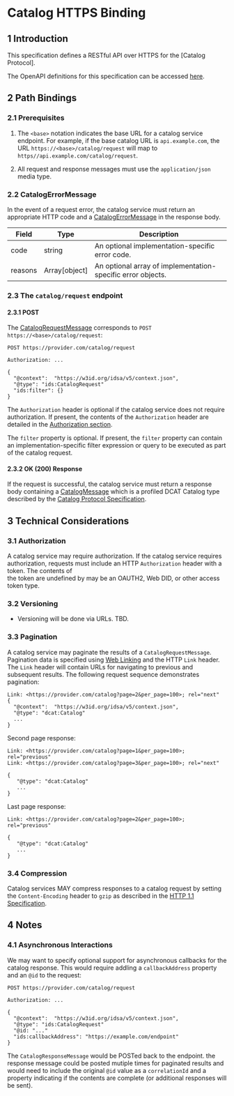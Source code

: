 # Catalog HTTPS Binding

## 1 Introduction

This specification defines a RESTful API over HTTPS for the [Catalog Protocol].

The OpenAPI definitions for this specification can be accessed [here](TBD).

## 2 Path Bindings

### 2.1 Prerequisites

1. The `<base>` notation indicates the base URL for a catalog service endpoint. For example, if the base catalog URL is `api.example.com`, the URL `https://<base>/catalog/request`
   will map to `https//api.example.com/catalog/request`.

2. All request and response messages must use the `application/json` media type.

### 2.2 CatalogErrorMessage

In the event of a request error, the catalog service must return an appropriate HTTP code and a [CatalogErrorMessage](./catalog.protocol.md#) in the response body.

| Field   | Type          | Description                                                 |
|---------|---------------|-------------------------------------------------------------|
| code    | string        | An optional implementation-specific error code.             |
| reasons | Array[object] | An optional array of implementation-specific error objects. |

### 2.3 The `catalog/request` endpoint

#### 2.3.1 POST

The [CatalogRequestMessage](catalog.protocol.md#21-catalogrequestmessage) corresponds to `POST https://<base>/catalog/request`:

```
POST https://provider.com/catalog/request

Authorization: ...

{
  "@context":  "https://w3id.org/idsa/v5/context.json",
  "@type": "ids:CatalogRequest"
  "ids:filter": {}
}
```

The `Authorization` header is optional if the catalog service does not require authorization. If present, the contents of the `Authorization` header are detailed in the
[Authorization section](#31-authorization).

The `filter` property is optional. If present, the `filter` property can contain an implementation-specific filter expression or query to be executed as part of the catalog
request.

#### 2.3.2 OK (200) Response

If the request is successful, the catalog service must return a response body containing a [CatalogMessage](./message/catalog.message.json) which is a profiled DCAT Catalog type
described by the [Catalog Protocol Specification](catalog.protocol.md).

## 3 Technical Considerations

### 3.1 Authorization

A catalog service may require authorization. If the catalog service requires authorization, requests must include an HTTP `Authorization` header with a token. The contents of  
the token are undefined by may be an OAUTH2, Web DID, or other access token type.

### 3.2 Versioning

- Versioning will be done via URLs. TBD.

### 3.3 Pagination

A catalog service may paginate the results of a `CatalogRequestMessage`. Pagination data is specified using [Web Linking](https://datatracker.ietf.org/doc/html/rfc5988)
and the HTTP `Link` header. The `Link` header will contain URLs for navigating to previous and subsequent results. The following request sequence demonstrates pagination:

```
Link: <https://provider.com/catalog?page=2&per_page=100>; rel="next"
{
  "@context":  "https://w3id.org/idsa/v5/context.json",
  "@type": "dcat:Catalog"
  ...
}

```

Second page response:

```
Link: <https://provider.com/catalog?page=1&per_page=100>; rel="previous"
Link: <https://provider.com/catalog?page=3&per_page=100>; rel="next"

{
   "@type": "dcat:Catalog"
   ...
}
```

Last page response:

```
Link: <https://provider.com/catalog?page=2&per_page=100>; rel="previous"

{
   "@type": "dcat:Catalog"
   ...
}
```

### 3.4 Compression

Catalog services MAY compress responses to a catalog request by setting the `Content-Encoding` header to `gzip` as described in
the [HTTP 1.1 Specification](https://www.rfc-editor.org/rfc/rfc9110.html#name-gzip-coding).

## 4 Notes

### 4.1 Asynchronous Interactions

We may want to specify optional support for asynchronous callbacks for the catalog response. This would require addling a `callbackAddress` property and an `@id` to the request:

```
POST https://provider.com/catalog/request

Authorization: ...

{
  "@context":  "https://w3id.org/idsa/v5/context.json",
  "@type": "ids:CatalogRequest"
  "@id: "..."
  "ids:callbackAddress": "https://example.com/endpoint"
}
```

The `CatalogResponseMessage` would be POSTed back to the endpoint. the response message could be posted mutiple times for paginated results and would need to include the
original `@id` value as a `correlationId` and a property indicating if the contents are complete (or additional responses will be sent).
